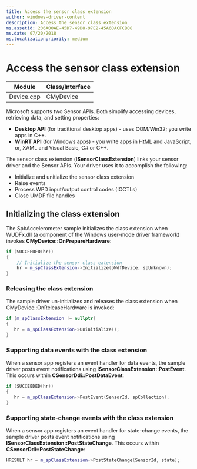```yaml
---
title: Access the sensor class extension
author: windows-driver-content
description: Access the sensor class extension
ms.assetid: 206A00AE-45D7-49D8-97E2-45A6DACFCB08
ms.date: 07/20/2018
ms.localizationpriority: medium
---
```


# Access the sensor class extension


| Module     | Class/Interface |
|------------|-----------------|
| Device.cpp | CMyDevice       |

 

Microsoft supports two Sensor APIs. Both simplify accessing devices, retrieving data, and setting properties:

-   **Desktop API** (for traditional desktop apps) - uses COM/Win32; you write apps in C++.
-   **WinRT API** (for Windows apps) - you write apps in HtML and JavaScript, or, XAML and Visual Basic, C# or C++.

The sensor class extension (**ISensorClassExtension**) links your sensor driver and the Sensor APIs. Your driver uses it to accomplish the following:

-   Initialize and unitialize the sensor class extension
-   Raise events
-   Process WPD input/output control codes (IOCTLs)
-   Close UMDF file handles

## Initializing the class extension

The SpbAccelerometer sample initializes the class extension when WUDFx.dll (a component of the Windows user-mode driver framework) invokes **CMyDevice::OnPrepareHardware**:

```cpp
if (SUCCEEDED(hr))
{
    // Initialize the sensor class extension
    hr = m_spClassExtension->Initialize(pWdfDevice, spUnknown);
}
```

### Releasing the class extension

The sample driver un-initializes and releases the class extension when CMyDevice::OnReleaseHardware is invoked:

```cpp
if (m_spClassExtension != nullptr)
{
   hr = m_spClassExtension->Uninitialize();
}
```

### Supporting data events with the class extension

When a sensor app registers an event handler for data events, the sample driver posts event notifications using **ISensorClassExtension::PostEvent**. This occurs within **CSensorDdi::PostDataEvent**:

```cpp
if (SUCCEEDED(hr))
{
   hr = m_spClassExtension->PostEvent(SensorId, spCollection);
}
```

### Supporting state-change events with the class extension

When a sensor app registers an event handler for state-change events, the sample driver posts event notifications using **ISensorClassExtension::PostStateChange**. This occurs within **CSensorDdi::PostStateChange**:

```cpp
HRESULT hr = m_spClassExtension->PostStateChange(SensorId, state);
```

 

 




